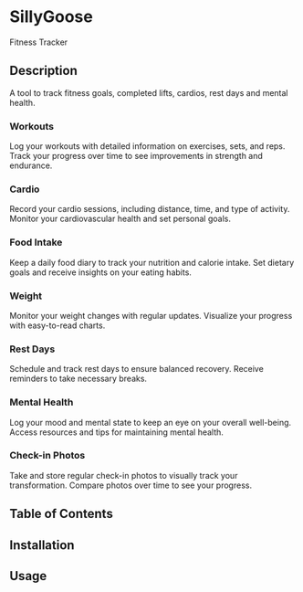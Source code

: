 # SillyGoose
Fitness Tracker

## Description
A tool to track fitness goals, completed lifts, cardios, rest days and mental health.

### Workouts
Log your workouts with detailed information on exercises, sets, and reps.
Track your progress over time to see improvements in strength and endurance.
### Cardio
Record your cardio sessions, including distance, time, and type of activity.
Monitor your cardiovascular health and set personal goals.
### Food Intake
Keep a daily food diary to track your nutrition and calorie intake.
Set dietary goals and receive insights on your eating habits.
### Weight
Monitor your weight changes with regular updates.
Visualize your progress with easy-to-read charts.
### Rest Days
Schedule and track rest days to ensure balanced recovery.
Receive reminders to take necessary breaks.
### Mental Health
Log your mood and mental state to keep an eye on your overall well-being.
Access resources and tips for maintaining mental health.
### Check-in Photos
Take and store regular check-in photos to visually track your transformation.
Compare photos over time to see your progress.

## Table of Contents

## Installation

## Usage